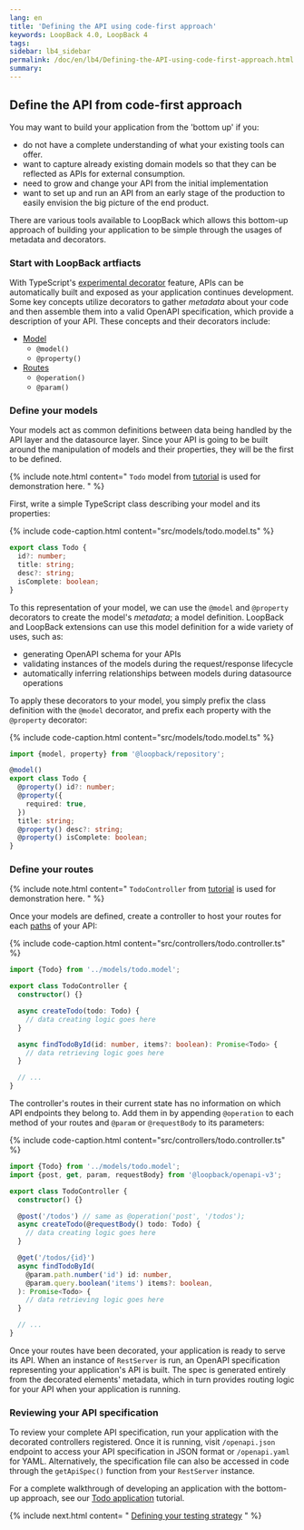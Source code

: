 ```yaml
---
lang: en
title: 'Defining the API using code-first approach'
keywords: LoopBack 4.0, LoopBack 4
tags:
sidebar: lb4_sidebar
permalink: /doc/en/lb4/Defining-the-API-using-code-first-approach.html
summary:
---
```


## Define the API from code-first approach

You may want to build your application from the 'bottom up' if you:

- do not have a complete understanding of what your existing tools can offer.
- want to capture already existing domain models so that they can be reflected
  as APIs for external consumption.
- need to grow and change your API from the initial implementation
- want to set up and run an API from an early stage of the production to easily
  envision the big picture of the end product.

There are various tools available to LoopBack which allows this bottom-up
approach of building your application to be simple through the usages of
metadata and decorators.

### Start with LoopBack artfiacts

With TypeScript's
[experimental decorator](https://www.typescriptlang.org/docs/handbook/decorators.html)
feature, APIs can be automatically built and exposed as your application
continues development. Some key concepts utilize decorators to gather _metadata_
about your code and then assemble them into a valid OpenAPI specification, which
provide a description of your API. These concepts and their decorators include:

- [Model](Model.md)
  - `@model()`
  - `@property()`
- [Routes](Routes.md)
  - `@operation()`
  - `@param()`

### Define your models

Your models act as common definitions between data being handled by the API
layer and the datasource layer. Since your API is going to be built around the
manipulation of models and their properties, they will be the first to be
defined.

{% include note.html content=" `Todo` model from
[tutorial](https://github.com/strongloop/loopback-next/blob/master/docs/site/todo-tutorial-model.md#srcmodelstodomodelts)
is used for demonstration here.
" %}

First, write a simple TypeScript class describing your model and its properties:

{% include code-caption.html content="src/models/todo.model.ts" %}

```ts
export class Todo {
  id?: number;
  title: string;
  desc?: string;
  isComplete: boolean;
}
```

To this representation of your model, we can use the `@model` and `@property`
decorators to create the model's _metadata_; a model definition. LoopBack and
LoopBack extensions can use this model definition for a wide variety of uses,
such as:

- generating OpenAPI schema for your APIs
- validating instances of the models during the request/response lifecycle
- automatically inferring relationships between models during datasource
  operations

To apply these decorators to your model, you simply prefix the class definition
with the `@model` decorator, and prefix each property with the `@property`
decorator:

{% include code-caption.html content="src/models/todo.model.ts" %}

```ts
import {model, property} from '@loopback/repository';

@model()
export class Todo {
  @property() id?: number;
  @property({
    required: true,
  })
  title: string;
  @property() desc?: string;
  @property() isComplete: boolean;
}
```

### Define your routes

{% include note.html content=" `TodoController` from
[tutorial](https://github.com/strongloop/loopback-next/blob/master/docs/site/todo-tutorial-controller.md#srccontrollerstodocontrollerts-2)
is used for demonstration here.
" %}

Once your models are defined, create a controller to host your routes for each
[paths](https://swagger.io/specification/#pathsObject) of your API:

{% include code-caption.html content="src/controllers/todo.controller.ts" %}

```ts
import {Todo} from '../models/todo.model';

export class TodoController {
  constructor() {}

  async createTodo(todo: Todo) {
    // data creating logic goes here
  }

  async findTodoById(id: number, items?: boolean): Promise<Todo> {
    // data retrieving logic goes here
  }

  // ...
}
```

The controller's routes in their current state has no information on which API
endpoints they belong to. Add them in by appending `@operation` to each method
of your routes and `@param` or `@requestBody` to its parameters:

{% include code-caption.html content="src/controllers/todo.controller.ts" %}

```ts
import {Todo} from '../models/todo.model';
import {post, get, param, requestBody} from '@loopback/openapi-v3';

export class TodoController {
  constructor() {}

  @post('/todos') // same as @operation('post', '/todos');
  async createTodo(@requestBody() todo: Todo) {
    // data creating logic goes here
  }

  @get('/todos/{id}')
  async findTodoById(
    @param.path.number('id') id: number,
    @param.query.boolean('items') items?: boolean,
  ): Promise<Todo> {
    // data retrieving logic goes here
  }

  // ...
}
```

Once your routes have been decorated, your application is ready to serve its
API. When an instance of `RestServer` is run, an OpenAPI specification
representing your application's API is built. The spec is generated entirely
from the decorated elements' metadata, which in turn provides routing logic for
your API when your application is running.

### Reviewing your API specification

To review your complete API specification, run your application with the
decorated controllers registered. Once it is running, visit `/openapi.json`
endpoint to access your API specification in JSON format or `/openapi.yaml` for
YAML. Alternatively, the specification file can also be accessed in code through
the `getApiSpec()` function from your `RestServer` instance.

For a complete walkthrough of developing an application with the bottom-up
approach, see our
[Todo application](https://github.com/strongloop/loopback-next/blob/master/examples/todo/README.md)
tutorial.

{% include next.html content= "
[Defining your testing strategy](./Defining-your-testing-strategy.md)
" %}
